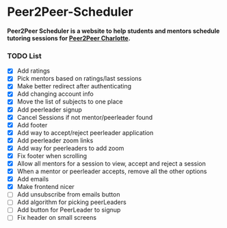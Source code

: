 # Peer2Peer-Scheduler
**Peer2Peer Scheduler is a website to help students and mentors schedule tutoring sessions for [Peer2Peer Charlotte](https://peer2peercharlotte.weebly.com/).**

### TODO List
 - [x] Add ratings
 - [x] Pick mentors based on ratings/last sessions
 - [x] Make better redirect after authenticating
 - [x] Add changing account info
 - [x] Move the list of subjects to one place
 - [x] Add peerleader signup
 - [x] Cancel Sessions if not mentor/peerleader found
 - [x] Add footer
 - [x] Add way to accept/reject peerleader application
 - [x] Add peerleader zoom links
 - [x] Add way for peerleaders to add zoom
 - [x] Fix footer when scrolling
 - [x] Allow all mentors for a session to view, accept and reject a session
 - [x] When a mentor or peerleader accepts, remove all the other options
 - [x] Add emails
 - [x] Make frontend nicer
 - [ ] Add unsubscribe from emails button
 - [ ] Add algorithm for picking peerLeaders
 - [ ] Add button for PeerLeader to signup
 - [ ] Fix header on small screens
